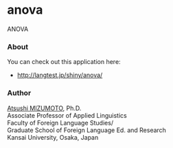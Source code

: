 anova
==

ANOVA


### About
You can check out this application here:
- http://langtest.jp/shiny/anova/

### Author
[Atsushi MIZUMOTO](http://mizumot.com/ "mizumot.com"), Ph.D.   
Associate Professor of Applied Linguistics  
Faculty of Foreign Language Studies/  
Graduate School of Foreign Language Ed. and Research  
Kansai University, Osaka, Japan
